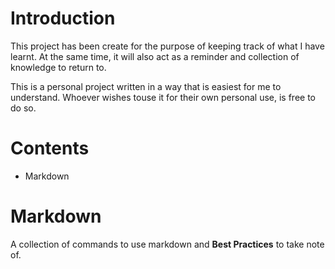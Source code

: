 # Introduction

This project has been create for the purpose of keeping track of what I have learnt. At the same time, it will also act as a reminder and collection of knowledge to return to.

This is a personal project written in a way that is easiest for me to understand. Whoever wishes touse it for their own personal use, is free to do so.

# Contents
- Markdown


# Markdown

A collection of commands to use markdown and **Best Practices** to take note of.

